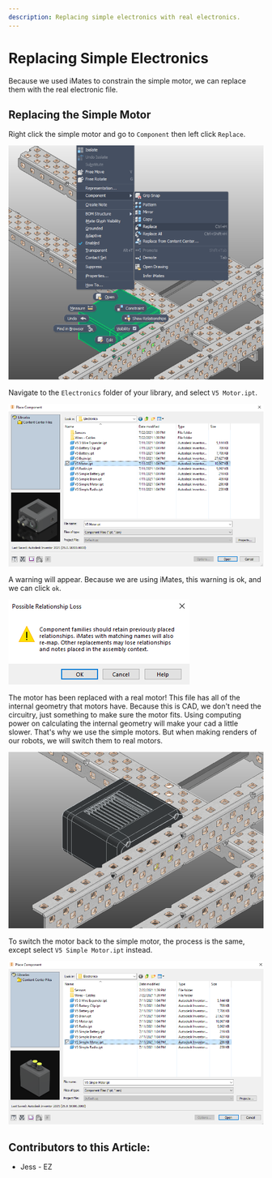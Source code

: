 ```yaml
---
description: Replacing simple electronics with real electronics.
---
```


# Replacing Simple Electronics

Because we used iMates to constrain the simple motor, we can replace them with the real electronic file. &#x20;

## Replacing the Simple Motor

Right click the simple motor and go to `Component` then left click `Replace`.

![Right Click Menu](<../../../.gitbook/assets/image (102).png>)

Navigate to the `Electronics` folder of your library, and select `V5 Motor.ipt`.

![Electronics Folder](<../../../.gitbook/assets/image (83).png>)

A warning will appear.  Because we are using iMates, this warning is ok, and we can click `ok`.&#x20;

![Replace Component Warning](<../../../.gitbook/assets/image (207).png>)

The motor has been replaced with a real motor!  This file has all of the internal geometry that motors have.  Because this is CAD, we don't need the circuitry, just something to make sure the motor fits.  Using computing power on calculating the internal geometry will make your cad a little slower.  That's why we use the simple motors.  But when making renders of our robots, we will switch them to real motors.&#x20;

![Real V5 Motor](<../../../.gitbook/assets/image (114).png>)

To switch the motor back to the simple motor, the process is the same, except select `V5 Simple Motor.ipt` instead.&#x20;

![Electronics Folder](<../../../.gitbook/assets/image (121).png>)



## Contributors to this Article:

* Jess - EZ
